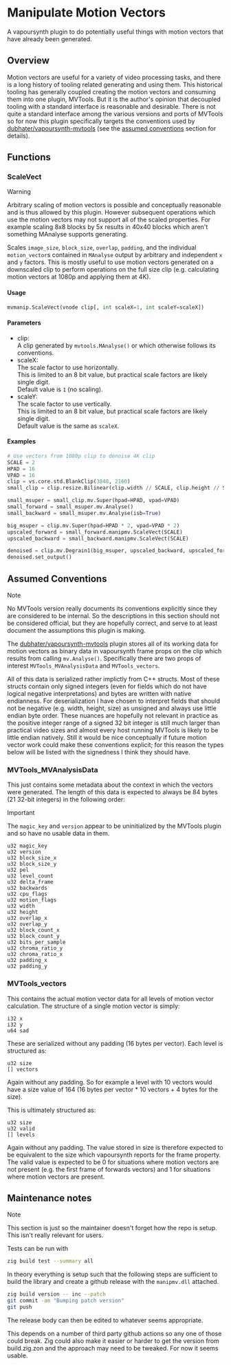 # Manipulate Motion Vectors

A vapoursynth plugin to do potentially useful things with motion vectors that have already been generated.

## Overview

Motion vectors are useful for a variety of video processing tasks, and there is a long history of tooling related generating and using them. This historical tooling has generally coupled creating the motion vectors and consuming them into one plugin, MVTools. But it is the author's opinion that decoupled tooling with a standard interface is reasonable and desirable. There is not quite a standard interface among the various versions and ports of MVTools so for now this plugin specifically targets the conventions used by [dubhater/vapoursynth-mvtools](https://github.com/dubhater/vapoursynth-mvtools) (see the [assumed conventions](#assumed-conventions) section for details).

## Functions

### ScaleVect

>[!WARNING]
>Arbitrary scaling of motion vectors is possible and conceptually reasonable and is thus allowed by this plugin. However subsequent operations which use the motion vectors may not support all of the scaled properties. For example scaling 8x8 blocks by 5x results in 40x40 blocks which aren't something MAnalyse supports generating.

Scales `image_size`, `block_size`, `overlap`, `padding`, and the individual `motion_vector`s contained in `MAnalyse` output by arbitrary and independent `x` and `y` factors. This is mostly useful to use motion vectors generated on a downscaled clip to perform operations on the full size clip (e.g. calculating motion vectors at 1080p and applying them at 4K).

#### Usage
```py
mvmanip.ScaleVect(vnode clip[, int scaleX=1, int scaleY=scaleX])
```
#### Parameters
- clip:\
A clip generated by `mvtools.MAnalyse()` or which otherwise follows its conventions.
- scaleX:\
The scale factor to use horizontally.\
This is limited to an 8 bit value, but practical scale factors are likely single digit.\
Default value is `1` (no scaling).
- scaleY:\
The scale factor to use vertically.\
This is limited to an 8 bit value, but practical scale factors are likely single digit.\
Default value is the same as `scaleX`.

#### Examples
```py
# Use vectors from 1080p clip to denoise 4K clip
SCALE = 2
HPAD = 16
VPAD = 16
clip = vs.core.std.BlankClip(3840, 2160)
small_clip = clip.resize.Bilinear(clip.width // SCALE, clip.height // SCALE)

small_msuper = small_clip.mv.Super(hpad=HPAD, vpad=VPAD)
small_forward = small_msuper.mv.Analyse()
small_backward = small_msuper.mv.Analyse(isb=True)

big_msuper = clip.mv.Super(hpad=HPAD * 2, vpad=VPAD * 2)
upscaled_forward = small_forward.manipmv.ScaleVect(SCALE)
upscaled_backward = small_backward.manipmv.ScaleVect(SCALE)

denoised = clip.mv.Degrain1(big_msuper, upscaled_backward, upscaled_forward)
denoised.set_output()
```

## Assumed Conventions

> [!NOTE]
> No MVTools version really documents its conventions explicitly since they are considered to be internal. So the descriptions in this section should not be considered official, but they are hopefully correct, and serve to at least document the assumptions this plugin is making.

The [dubhater/vapoursynth-mvtools](https://github.com/dubhater/vapoursynth-mvtools) plugin stores all of its working data for motion vectors as binary data in vapoursynth frame props on the clip which results from calling `mv.Analyse()`. Specifically there are two props of interest `MVTools_MVAnalysisData` and `MVTools_vectors`.

All of this data is serialized rather implictly from C++ structs. Most of these structs contain only signed integers (even for fields which do not have logical negative interpretations) and bytes are written with native endianness. For deserialization I have chosen to interpret fields that should not be negative (e.g. width, height, size) as unsigned and always use little endian byte order. These nuances are hopefully not relevant in practice as the positive integer range of a signed 32 bit integer is still much larger than practical video sizes and almost every host running MVTools is likely to be little endian natively. Still it would be nice conceptually if future motion vector work could make these conventions explicit; for this reason the types below will be listed with the signedness I think they should have.

### MVTools_MVAnalysisData

This just contains some metadata about the context in which the vectors were generated. The length of this data is expected to always be 84 bytes (21 32-bit integers) in the following order:

> [!IMPORTANT]
> The `magic_key` and `version` appear to be uninitialized by the MVTools plugin and so have no usable data in them.

```
u32 magic_key
u32 version
u32 block_size_x
u32 block_size_y
u32 pel
u32 level_count
u32 delta_frame
u32 backwards
u32 cpu_flags
u32 motion_flags
u32 width
u32 height
u32 overlap_x
u32 overlap_y
u32 block_count_x
u32 block_count_y
u32 bits_per_sample
u32 chroma_ratio_y
u32 chroma_ratio_x
u32 padding_x
u32 padding_y
```

### MVTools_vectors

This contains the actual motion vector data for all levels of motion vector calculation. The structure of a single motion vector is simply:

```
i32 x
i32 y
u64 sad
```

These are serialized without any padding (16 bytes per vector). Each level is structured as:

```
u32 size
[] vectors
```

Again without any padding. So for example a level with 10 vectors would have a size value of 164 (16 bytes per vector * 10 vectors + 4 bytes for the size).

This is ultimately structured as:

```
u32 size
u32 valid
[] levels
```

Again without any padding. The value stored in size is therefore expected to be equivalent to the size which vapoursynth reports for the frame property. The valid value is expected to be 0 for situations where motion vectors are not present (e.g. the first frame of forwards vectors) and 1 for situations where motion vectors are present.

## Maintenance notes

>[!NOTE]
>This section is just so the maintainer doesn't forget how the repo is setup. This isn't really relevant for users.

Tests can be run with
```sh
zig build test --summary all
```

In theory everything is setup such that the following steps are sufficient to build the library and create a github release with the `manipmv.dll` attached.

```sh
zig build version -- inc --patch
git commit -am "Bumping patch version"
git push
```

The release body can then be edited to whatever seems appropriate.

This depends on a number of third party github actions so any one of those could break. Zig could also make it easier or harder to get the version from build.zig.zon and the approach may need to be tweaked. For now it seems usable.
